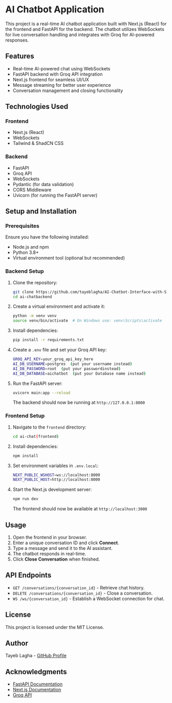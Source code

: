 # AI Chatbot Application

This project is a real-time AI chatbot application built with Next.js (React) for the frontend and FastAPI for the backend. The chatbot utilizes WebSockets for live conversation handling and integrates with Groq for AI-powered responses.

## Features
- Real-time AI-powered chat using WebSockets
- FastAPI backend with Groq API integration
- Next.js frontend for seamless UI/UX
- Message streaming for better user experience
- Conversation management and closing functionality

## Technologies Used
### Frontend
- Next.js (React)
- WebSockets
- Tailwind & ShadCN CSS

### Backend
- FastAPI
- Groq API
- WebSockets
- Pydantic (for data validation)
- CORS Middleware
- Uvicorn (for running the FastAPI server)

## Setup and Installation

### Prerequisites
Ensure you have the following installed:
- Node.js and npm
- Python 3.8+
- Virtual environment tool (optional but recommended)

### Backend Setup
1. Clone the repository:
   ```sh
   git clone https://github.com/tayeblagha/AI-Chatbot-Interface-with-Streaming-.git
   cd ai-chatbackend
   ```
2. Create a virtual environment and activate it:
   ```sh
   python -m venv venv
   source venv/bin/activate  # On Windows use: venv\Scripts\activate
   ```
3. Install dependencies:
   ```sh
   pip install -r requirements.txt
   ```
4. Create a `.env` file and set your Groq API key:
   ```sh
   GROQ_API_KEY=your_groq_api_key_here
   AI_DB_USERNAME=postgres  (put your username instead)
   AI_DB_PASSWORD=root  (put your passwordinstead)
   AI_DB_DATABASE=aichatbot  (put your Database name instead)

   ```
5. Run the FastAPI server:
   ```sh
   uvicorn main:app --reload
   ```
   The backend should now be running at `http://127.0.0.1:8000`

### Frontend Setup
1. Navigate to the `frontend` directory:
   ```sh
   cd ai-chat(frontend)
   ```
2. Install dependencies:
   ```sh
   npm install
   ```
3. Set environment variables in `.env.local`:
   ```sh
   NEXT_PUBLIC_WSHOST=ws://localhost:8000
   NEXT_PUBLIC_HOST=http://localhost:8000
   ```
4. Start the Next.js development server:
   ```sh
   npm run dev
   ```
   The frontend should now be available at `http://localhost:3000`

## Usage
1. Open the frontend in your browser.
2. Enter a unique conversation ID and click **Connect**.
3. Type a message and send it to the AI assistant.
4. The chatbot responds in real-time.
5. Click **Close Conversation** when finished.

## API Endpoints
- `GET /conversations/{conversation_id}` - Retrieve chat history.
- `DELETE /conversations/{conversation_id}` - Close a conversation.
- `WS /ws/{conversation_id}` - Establish a WebSocket connection for chat.



## License
This project is licensed under the MIT License.

## Author
Tayeb Lagha - [GitHub Profile](https://github.com/tayeblagha)

## Acknowledgments
- [FastAPI Documentation](https://fastapi.tiangolo.com/)
- [Next.js Documentation](https://nextjs.org/docs/)
- [Groq API](https://groq.com/)

